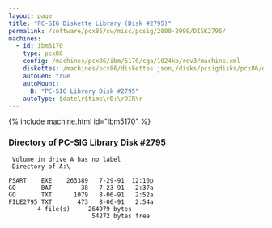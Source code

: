 ```yaml
---
layout: page
title: "PC-SIG Diskette Library (Disk #2795)"
permalink: /software/pcx86/sw/misc/pcsig/2000-2999/DISK2795/
machines:
  - id: ibm5170
    type: pcx86
    config: /machines/pcx86/ibm/5170/cga/1024kb/rev3/machine.xml
    diskettes: /machines/pcx86/diskettes.json,/disks/pcsigdisks/pcx86/diskettes.json
    autoGen: true
    autoMount:
      B: "PC-SIG Library Disk #2795"
    autoType: $date\r$time\rB:\rDIR\r
---
```


{% include machine.html id="ibm5170" %}

### Directory of PC-SIG Library Disk #2795

     Volume in drive A has no label
     Directory of A:\

    PSART    EXE    263389   7-29-91  12:10p
    GO       BAT        38   7-23-91   2:37a
    GO       TXT      1079   8-06-91   2:52a
    FILE2795 TXT       473   8-06-91   2:54a
            4 file(s)     264979 bytes
                           54272 bytes free
